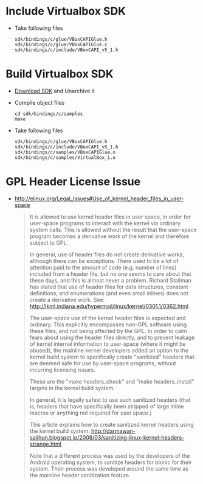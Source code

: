 # Include Virtualbox SDK

- Take following files

  ```
  sdk/bindings/c/glue/VBoxCAPIGlue.h
  sdk/bindings/c/glue/VBoxCAPIGlue.c
  sdk/bindings/c/include/VBoxCAPI_v5_1.h
  ```

# Build Virtualbox SDK

- [Download SDK](https://www.virtualbox.org/wiki/Downloads) and Unarchive it

- Compile object files

  ```
  cd sdk/bindings/c/samples
  make
  ```

- Take following files

  ```
  sdk/bindings/c/glue/VBoxCAPIGlue.h
  sdk/bindings/c/include/VBoxCAPI_v5_1.h
  sdk/bindings/c/samples/VBoxCAPIGlue.o
  sdk/bindings/c/samples/VirtualBox_i.o
  ```

# GPL Header License Issue

- <http://elinux.org/Legal_Issues#Use_of_kernel_header_files_in_user-space>


  > It is allowed to use kernel header files in user space, in order for user-space programs to interact with the kernel via ordinary system calls. This is allowed without the result that the user-space program becomes a derivative work of the kernel and therefore subject to GPL.
  >
  > In general, use of header files do not create derivative works, although there can be exceptions. There used to be a lot of attention paid to the amount of code (e.g. number of lines) included from a header file, but no one seems to care about that these days, and this is almost never a problem. Richard Stallman has stated that use of header files for data structures, constant definitions, and enumerations (and even small inlines) does not create a derivative work. See: http://lkml.indiana.edu/hypermail/linux/kernel/0301.1/0362.html
  >
  > The user-space use of the kernel header files is expected and ordinary. This explicitly encompasses non-GPL software using these files, and not being affected by the GPL. In order to calm fears about using the header files directly, and to prevent leakage of kernel internal information to user-space (where it might be abused), the mainline kernel developers added an option to the kernel build system to specifically create "sanitized" headers that are deemed safe for use by user-space programs, without incurring licensing issues.
  >
  > These are the "make headers_check" and "make headers_install" targets in the kernel build system.
  >
  > In general, it is legally safest to use such sanitized headers (that is, headers that have specifically been stripped of large inline macros or anything not required for user space.)
  >
  > This article explains how to create sanitized kernel headers using the kernel build system. http://darmawan-salihun.blogspot.jp/2008/03/sanitizing-linux-kernel-headers-strange.html
  >
  > Note that a different process was used by the developers of the Android operating system, to sanitize headers for bionic for their system. Their process was developed around the same time as the mainline header sanitization feature.